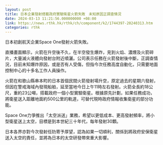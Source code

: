 ```yaml
---
layout: post
title: 日本企業發射搭載政府實驗衛星火箭失敗　未知原因正調查情況　
date: 2024-03-13 11:21:56.000000000 +08:00
link: https://news.rthk.hk/rthk/ch/component/k2/1744397-20240313.htm
categories: rthk
---
```


日本初創航天企業Space One發射火箭失敗。

直播畫面顯示，火箭在升空後不久，在半空發生爆炸，見到火焰、濃煙及火箭碎片，大量滅火液體向發射台附近噴灑。公司表示任務在火箭發射後中斷，正調查情況，目前未知爆炸原因，或是否有人受傷，但指今次任務高度自動化，只需要地面控制中心的十多名工作人員操作。

火箭在和歌山縣串本町的日本首個民間火箭發射場升空，原定過去的星期六發射，但因在警戒海域內發現船舶，延至當地今日上午11時左右發射。火箭全長約18公尺，重約23公噸，搭載政府一個小型實驗衛星。根據原先計劃，如果任務成功，將衛星送入距離地面約500公里的軌道，可替代現時政府情報收集衛星的部分功能。

Space One力爭推出「太空派送」業務，希望以更低成本、更高發射頻率，將小型衛星送上太空，目標是到本世紀三十年代，每年發射30顆。

日本各界亦對今次發射任阞寄予厚望，認為如果一切順利，關係到將政府安保衛星送入太空的責任，並將為日本的太空研發帶來重大影響。
